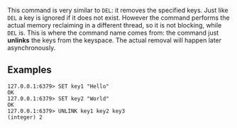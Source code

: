 This command is very similar to `DEL`: it removes the specified keys.
Just like `DEL` a key is ignored if it does not exist. However the command
performs the actual memory reclaiming in a different thread, so it is not
blocking, while `DEL` is. This is where the command name comes from: the
command just **unlinks** the keys from the keyspace. The actual removal
will happen later asynchronously.

## Examples

```
127.0.0.1:6379> SET key1 "Hello"
OK
127.0.0.1:6379> SET key2 "World"
OK
127.0.0.1:6379> UNLINK key1 key2 key3
(integer) 2
```
